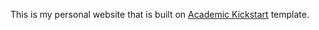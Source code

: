 This is my personal website that is built on [Academic Kickstart](https://sourcethemes.com/academic/) template.